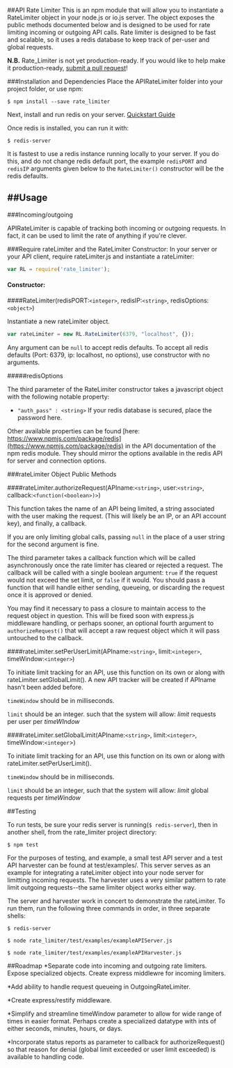 ##API Rate Limiter
This is an npm module that will allow you to instantiate a RateLimiter object in your node.js or io.js server.  The object exposes the public methods documented below and is designed to be used for rate limiting incoming or outgoing API calls.  Rate limiter is designed to be fast and scalable, so it uses a redis database to keep track of per-user and global requests.

**N.B.**  Rate_Limiter is not yet production-ready.  If you would like to help make it production-ready, [submit a pull request](https://github.com/philosoralphter/Rate_Limiter/pulls)!

###Installation and Dependencies
Place the APIRateLimiter folder into your project folder, or use npm:

```shell
$ npm install --save rate_limiter
```

Next, install and run redis on your server.
[Quickstart Guide](http://redis.io/topics/quickstart)

Once redis is installed, you can run it with:

```shell
$ redis-server
```

It is fastest to use a redis instance running locally to your server.  If you do this, and do not change redis default port, the example `redisPORT` and `redisIP` arguments given below to the `RateLimiter()` constructor will be the redis defaults.

##Usage
---

###Incoming/outgoing

APIRateLimiter is capable of tracking both incoming or outgoing requests.  In fact, it can be used to limit the rate of anything if you're clever.

###Require rateLimiter and the RateLimiter Constructor:
In your server or your API client, require rateLimiter.js and instantiate a rateLimiter:

```javascript
var RL = require('rate_limiter');
```


####  **Constructor:**
####RateLimiter(redisPORT:`<integer>`, redisIP:`<string>`, redisOptions:`<object>`)

Instantiate a new rateLimiter object.
```javascript
var rateLimiter = new RL.RateLimiter(6379, "localhost", {});
```

Any argument can be `null` to accept redis defaults.  To accept all redis defaults (Port: 6379, ip: localhost, no options), use constructor with no arguments.

#####redisOptions

The third parameter of the RateLimiter constructor takes a javascript object with the following notable property:

* `"auth_pass" : <string>` If your redis database is secured, place the password here.

Other available properties can be found [here: https://www.npmjs.com/package/redis](https://www.npmjs.com/package/redis) in the API documentation of the npm redis module.  They should mirror the options available in the redis API for server and connection options.



###rateLimiter Object Public Methods

####rateLimiter.authorizeRequest(APIname:`<string>`, user:`<string>`, callback:`<function(<boolean>)>`)

This function takes the name of an API being limited, a string associated with the user making the request.  (This will likely be an IP, or an API account key), and finally, a callback.

If you are only limiting global calls, passing `null` in the place of a user string for the second argument is fine.

The third parameter takes a callback function which will be called asynchronously once the rate limiter has cleared or rejected a request.  The callback will be called with a single boolean argument:  `true` if the request would not exceed the set limit, or `false` if it would.  You should pass a function that will handle either sending, queueing, or discarding the request once it is approved or denied.  

You may find it necessary to pass a closure to maintain access to the request object in question.  This will be fixed soon with express.js middleware handling, or perhaps sooner, an optional fourth argument to `authorizeRequest()` that will accept a raw request object which it will pass untouched to the callback.


####rateLimiter.setPerUserLimit(APIname:`<string>`, limit:`<integer>`, timeWindow:`<integer>`)

To initiate limit tracking for an API, use this function on its own or along with rateLimiter.setGlobalLimit().  A new API tracker will be created if APIname hasn't been added before.  

`timeWindow` should be in milliseconds.  

`limit` should be an integer.  such that the system will allow: *limit* requests per user per *timeWIndow*

####rateLimiter.setGlobalLimit(APIname:`<string>`, limit:`<integer>`, timeWindow:`<integer`>)

To initiate limit tracking for an API, use this function on its own or along with rateLimiter.setPerUserLimit().

`timeWindow` should be in milliseconds.  

`limit` should be an integer, such that the system will allow: *limit* global requests per *timeWindow*

##Testing

To run tests, be sure your redis server is running(`$ redis-server`), then in another shell, from the rate_limiter project directory: 
```shell
$ npm test
```


For the purposes of testing, and example, a small test API server and a test API harvester can be found at test/examples/.  This server serves as an example for integrating a rateLimiter object into your node server for limitting incoming requests.  The harvester uses a very similar pattern to rate limit outgoing requests--the same limiter object works either way.

The server and harvester work in concert to demonstrate the rateLimiter.  To run them, run the following three commands in order, in three separate shells:

```shell
$ redis-server
```

```shell
$ node rate_limiter/test/examples/exampleAPIServer.js
```

```shell
$ node rate_limiter/test/examples/exampleAPIHarvester.js
```

##Roadmap
*Separate code into incoming and outgoing rate limiters.  Expose specialized objects.  Create express middlewre for incoming limiters.

*Add ability to handle request queueing in OutgoingRateLimiter.

*Create express/restify middleware.

*Simplify and streamline timeWindow parameter to allow for wide range of times in easier format.  Perhaps create a specialized datatype with ints of either seconds, minutes, hours, or days.

*Incorporate status reports as parameter to callback for authorizeRequest() so that reason for denial (global limit exceeded or user limit exceeded) is available to handling code.
